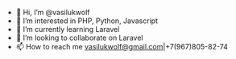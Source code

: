 - 👋 Hi, I’m @vasilukwolf
- 👀 I’m interested in PHP, Python, Javascript
- 🌱 I’m currently learning Laravel
- 💞️ I’m looking to collaborate on Laravel
- 📫 How to reach me vasilukwolf@gmail.com|+7(967)805-82-74 
